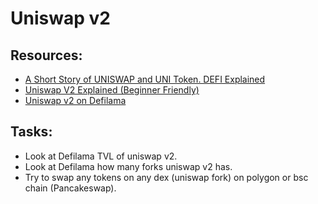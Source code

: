 # Uniswap v2

## Resources:
* [A Short Story of UNISWAP and UNI Token. DEFI Explained](https://www.youtube.com/watch?v=LpjMgS4OVzs)
* [Uniswap V2 Explained (Beginner Friendly)](https://medium.com/@chiqing/uniswap-v2-explained-beginner-friendly-b5d2cb64fe0f)
* [Uniswap v2 on Defilama](https://defillama.com/protocol/uniswap-v2)

## Tasks:

* Look at Defilama TVL of uniswap v2.
* Look at Defilama how many forks uniswap v2 has.
* Try to swap any tokens on any dex (uniswap fork) on polygon or bsc chain (Pancakeswap).
